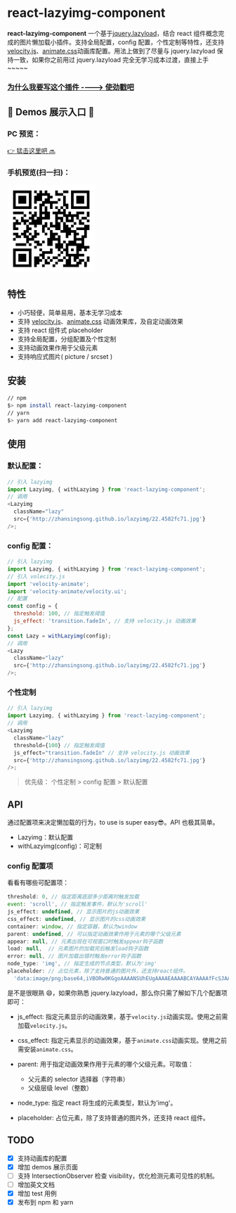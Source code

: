 # react-lazyimg-component

**react-lazyimg-component** 一个基于[jquery.lazyload](https://github.com/tuupola/jquery_lazyload)，结合 react 组件概念完成的图片懒加载小插件。支持全局配置，config 配置，个性定制等特性，还支持 [velocity.js](https://github.com/julianshapiro/velocity)、[animate.css](https://github.com/daneden/animate.css)动画库配置。用法上做到了尽量与 jquery.lazyload 保持一致，如果你之前用过 jquery.lazyload 完全无学习成本过渡，直接上手~~~~~

### [为什么我要写这个插件 ----> 使劲戳吧](./why.md)

## :bell: Demos 展示入口 :flags:

### PC 预览：

[:point_right: 猛击这里吧 :soon:](http://zhansingsong.github.io/lazyimg/)

### 手机预览(扫一扫)：

![qrcode](./qrcode.png)

## 特性

* 小巧轻便，简单易用，基本无学习成本
* 支持 [velocity.js](https://github.com/julianshapiro/velocity)、[animate.css](https://github.com/daneden/animate.css) 动画效果库，及自定动画效果
* 支持 react 组件式 placeholder
* 支持全局配置，分组配置及个性定制
* 支持动画效果作用于父级元素
* 支持响应式图片( picture / srcset )

## 安装

```bash
// npm
$> npm install react-lazyimg-component
// yarn
$> yarn add react-lazyimg-component
```

## 使用

### 默认配置：

```js
// 引入 lazyimg
import Lazyimg, { withLazyimg } from 'react-lazyimg-component';
// 调用
<Lazyimg
  className="lazy"
  src={'http://zhansingsong.github.io/lazyimg/22.4582fc71.jpg'}
/>;
```

### config 配置：

```js
// 引入 lazyimg
import Lazyimg, { withLazyimg } from 'react-lazyimg-component';
// 引入 volecity.js
import 'velocity-animate';
import 'velocity-animate/velocity.ui';
// 配置
const config = {
  threshold: 100, // 指定触发阈值
  js_effect: 'transition.fadeIn', // 支持 velocity.js 动画效果
};
const Lazy = withLazyimg(config);
// 调用
<Lazy
  className="lazy"
  src={'http://zhansingsong.github.io/lazyimg/22.4582fc71.jpg'}
/>;
```

### 个性定制

```js
// 引入 lazyimg
import Lazyimg, { withLazyimg } from 'react-lazyimg-component';
// 调用
<Lazyimg
  className="lazy"
  threshold={100} // 指定触发阈值
  js_effect="transition.fadeIn" // 支持 velocity.js 动画效果
  src={'http://zhansingsong.github.io/lazyimg/22.4582fc71.jpg'}
/>;
```

> 优先级： 个性定制 > config 配置 > 默认配置

## API

通过配置项来决定懒加载的行为，to use is super easy😎。API 也极其简单。

* Lazyimg：默认配置
* withLazyimg(config)：可定制

### config 配置项

看看有哪些可配置项：

```js
threshold: 0, // 指定距离底部多少距离时触发加载
event: 'scroll', // 指定触发事件，默认为'scroll'
js_effect: undefined, // 显示图片的js动画效果
css_effect: undefined, // 显示图片的css动画效果
container: window, // 指定容器，默认为window
parent: undefined, // 可以指定动画效果作用于元素的哪个父级元素
appear: null, // 元素出现在可视窗口时触发appear钩子函数
load: null,  // 元素图片的加载完后触发load钩子函数
error: null, // 图片加载出错时触发error钩子函数
node_type: 'img', // 指定生成的节点类型，默认为'img'
placeholder: // 占位元素，除了支持普通的图片外，还支持react组件。
  'data:image/png;base64,iVBORw0KGgoAAAANSUhEUgAAAAEAAAABCAYAAAAfFcSJAAAAAXNSR0IArs4c6QAAAARnQU1BAACxjwv8YQUAAAAJcEhZcwAADsQAAA7EAZUrDhsAAAANSURBVBhXYzh8+PB/AAffA0nNPuCLAAAAAElFTkSuQmCC',
```

是不是很眼熟 😄，如果你熟悉 jquery.lazyload，那么你只需了解如下几个配置项即可：

* js_effect: 指定元素显示的动画效果，基于`velocity.js`动画实现。使用之前需加载`velocity.js`。
* css_effect: 指定元素显示的动画效果，基于`animate.css`动画实现。使用之前需安装`animate.css`。
* parent: 用于指定动画效果作用于元素的哪个父级元素。可取值：

  * 父元素的 selector 选择器（字符串）
  * 父级层级 level（整数）

* node_type: 指定 react 将生成的元素类型，默认为'img'。
* placeholder: 占位元素，除了支持普通的图片外，还支持 react 组件。

## TODO

* [x] 支持动画库的配置
* [x] 增加 demos 展示页面
* [ ] 支持 IntersectionObserver 检查 visibility，优化检测元素可见性的机制。
* [ ] 增加英文文档
* [x] 增加 test 用例
* [x] 发布到 npm 和 yarn
